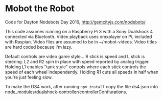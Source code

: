 Mobot the Robot
===============

Code for Dayton Nodebots Day 2016, http://gemcityjs.com/nodebots/

This code assumes running on a Raspberry Pi 3 with a Sony Dualshock 4 connected via Bluetooth. Video playback
uses omxplayer on Pi, included with Raspian. Video files are assumed to be in ~/mobot-videos. Video titles are hard coded because I'm lazy.

Default controls are video game style... R stick is speed and L stick is steering. L2 and R2 spin in place with speed reported by analog trigger. Holding L1 enables "tank style" controls where each stick controls the speed of each wheel independently. Holding R1 cuts all speeds in half when you're just feeling slow. 

To make the DS4 work, after running `npm install` copy the file ds4.json into node_modules/dualshock-controller/controllerConfiurations. 
